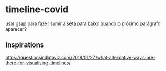 # timeline-covid

usar gsap para fazer sumir a seta para baixo quando o próximo parágrafo aparecer?


## inspirations

https://questionsindataviz.com/2018/01/27/what-alternative-ways-are-there-for-visualising-timelines/
